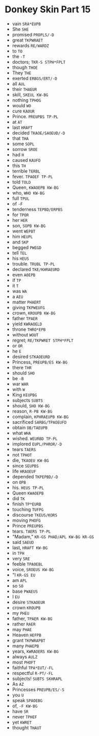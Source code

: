 # Donkey Skin Part 15

* vain `SRA*EUPB`
* She `SHE`
* promised `PROPLS/-D`
* great `TKPWRAET`
* rewards `RE/WARDZ`
* to `TO`
* the `-T`
* doctors; `TKR-S STPH*FPLT`
* though `THOE`
* They `THE`
* exerted `ERBGS/ERT/-D`
* all `AUL`
* their `THAEUR`
* skill, `SKEUL KW-BG`
* nothing `TPHOG`
* would `WO`
* cure `KAOUR`
* Prince. `PREUPBS TP-PL`
* at `AT`
* last `HRAFT`
* decided `TKAOE/SAOEUD/-D`
* that `THA`
* some `SOPL`
* sorrow `SROE`
* had `H`
* caused `KAUFD`
* this `TH`
* terrible `TERBL`
* fever. `TPAOEF TP-PL`
* told `TOLD`
* Queen, `KWAOEPB KW-BG`
* who, `WHO KW-BG`
* full `TPUL`
* of `-F`
* tenderness `TEPBD/ERPBS`
* for `TPOR`
* her `HER`
* son, `SOPB KW-BG`
* went `WEPBT`
* him `HEUPL`
* and `SKP`
* begged `PWEGD`
* tell `TEL`
* his `HEUS`
* trouble. `TRUBL TP-PL`
* declared `TKE/KHRAEURD`
* even `AOEPB`
* if `TP`
* it `T`
* was `WA`
* a `AEU`
* matter `PHAERT`
* giving `TKPWEUFG`
* crown, `KROUPB KW-BG`
* father `TPAER`
* yield `KWRAOELD`
* throne `THRO*EPB`
* without `WOUT`
* regret; `RE/TKPWRET STPH*FPLT`
* or `OR`
* he `E`
* desired `STKAOEURD`
* Princess, `PREUPB/ES KW-BG`
* there `THR`
* should `SHO`
* be `-B`
* war `WAR`
* with `W`
* King `KEUPBG`
* subjects `SUBTS`
* should, `SHO KW-BG`
* reason, `R-PB KW-BG`
* complain, `KPHRAEUPB KW-BG`
* sacrificed `SARBG/TPAOEUFD`
* obtain `OB/TAEUPB`
* what `WHA`
* wished. `WEURBD TP-PL`
* implored `EUPL/PHROR/-D`
* tears `TAERS`
* not `TPHOT`
* die, `TKAOEU KW-BG`
* since `SEUPBS`
* life `HRAOEUF`
* depended `TKPEPBD/-D`
* on `OPB`
* his. `HEUS TP-PL`
* Queen `KWAOEPB`
* did `TK`
* finish `TP*EURB`
* touching `TUFPG`
* discourse `TKEUS/KORS`
* moving `PHOFG`
* Prince `PREUPBS`
* tears. `TAERS TP-PL`
* "Madam," `KR-GS PHAD/APL KW-BG KR-GS`
* said `SAEUD`
* last, `HRAFT KW-BG`
* in `TPH`
* very `SRE`
* feeble `TPAOEBL`
* voice, `SROEUS KW-BG`
* "I `KR-GS EU`
* am `APL`
* so `SO`
* base `PWAEUS`
* I `EU`
* desire `STKAOEUR`
* crown `KROUPB`
* my `PHEU`
* father, `TPAER KW-BG`
* rather `RAER`
* may `PHAE`
* Heaven `HEFPB`
* grant `TKPWRAPBT`
* many `PHAEPB`
* years, `KWRAOERS KW-BG`
* always `AULZ`
* most `PHOFT`
* faithful `TPA*EUT/-FL`
* respectful `R-PT/-FL`
* subjects! `SUBTS SKHRAPL`
* As `AZ`
* Princesses `PREUPB/ES/-S`
* you `U`
* speak `SPAOEBG`
* of, `-F KW-BG`
* have `SR`
* never `TPHEF`
* yet `KWRET`
* thought `THAUT`
